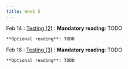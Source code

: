 ```yaml
---
title: Week 5
---
```


Feb 14
: [Testing (2)](#)
  : **Mandatory reading**: TODO

    **Optional reading**: TODO

Feb 16
: [Testing (3)](#)
  : **Mandatory reading**: TODO

    **Optional reading**: TODO

